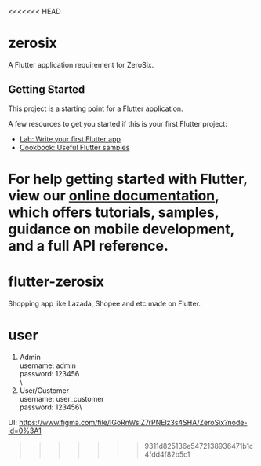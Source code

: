 <<<<<<< HEAD
# zerosix

A Flutter application requirement for ZeroSix.

## Getting Started

This project is a starting point for a Flutter application.

A few resources to get you started if this is your first Flutter project:

- [Lab: Write your first Flutter app](https://flutter.dev/docs/get-started/codelab)
- [Cookbook: Useful Flutter samples](https://flutter.dev/docs/cookbook)

For help getting started with Flutter, view our
[online documentation](https://flutter.dev/docs), which offers tutorials,
samples, guidance on mobile development, and a full API reference.
=======
# flutter-zerosix
Shopping app like Lazada, Shopee and etc made on Flutter.

# user
1. Admin\
username: admin\
password: 123456\
\
2. User/Customer\
username: user_customer\
password: 123456\

UI: https://www.figma.com/file/IGoRnWslZ7rPNElz3s4SHA/ZeroSix?node-id=0%3A1
>>>>>>> 9311d825136e5472138936471b1c4fdd4f82b5c1
